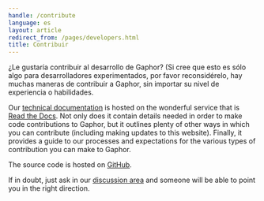 ```yaml
---
handle: /contribute
language: es
layout: article
redirect_from: /pages/developers.html
title: Contribuir
---
```


¿Le gustaría contribuir al desarrollo de Gaphor? (Si cree que esto es sólo
algo para desarrolladores experimentados, por favor reconsidérelo, hay
muchas maneras de contribuir a Gaphor, sin importar su nivel de experiencia
o habilidades.

Our [technical documentation](https://gaphor.readthedocs.io) is hosted on
the wonderful service that is [Read the Docs](https://readthedocs.com/).
Not only does it contain details needed in order to make code contributions
to Gaphor, but it outlines plenty of other ways in which you can contribute
(including making updates to this website). Finally, it provides a guide to
our processes and expectations for the various types of contribution you can
make to Gaphor.

The source code is hosted on [GitHub](https://github.com/gaphor/gaphor).

If in doubt, just ask in our <a href="../discuss">discussion area</a> and
someone will be able to point you in the right direction.
